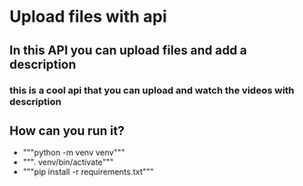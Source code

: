 # Upload files with api

## In this API you can upload files and add a description

### this is a cool api that you can upload and watch the videos with description

## How can you run it?

- """python -m venv venv"""
- """. venv/bin/activate"""
- """pip install -r requirements.txt"""
